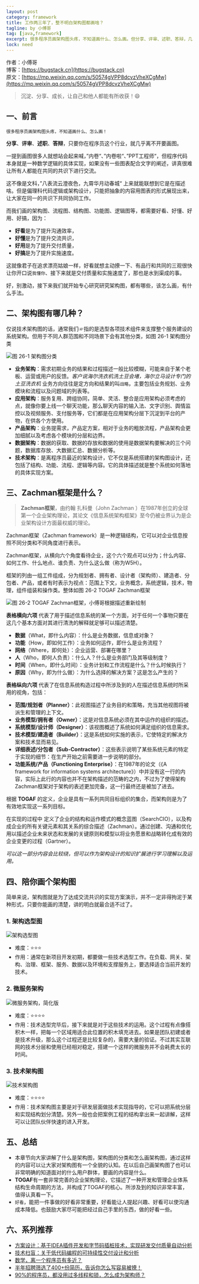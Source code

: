 ```yaml
---
layout: post
category: framework
title: 工作两三年了，整不明白架构图都画啥？
tagline: by 小傅哥
tag: [java,framework]
excerpt: 很多程序员画架构图头疼，不知道画什么、怎么画。但分享、评审、述职、答辩，几乎都离不开需要画架构图，所以本文就带着的你了解架构图和怎么画。
lock: need
---
```


作者：小傅哥
<br/>博客：[https://bugstack.cn](https://bugstack.cn)
<br/>原文：[https://mp.weixin.qq.com/s/50574gVPP8dcvzVheXCgMw](https://mp.weixin.qq.com/s/50574gVPP8dcvzVheXCgMw)

> 沉淀、分享、成长，让自己和他人都能有所收获！😄

## 一、前言

`很多程序员画架构图头疼，不知道画什么、怎么画！`

**分享**、**评审**、**述职**、**答辩**，只要你在程序员这个行业，就几乎离不开要画图。

一提到画图很多人就想站会起来喊，”内卷“、”内卷啦“、”PPT工程师“，但程序代码本身就是一种数学逻辑的具体实现，如果没有一些图表配合文字的阐述，讲真很难让所有人都能在共同的共识下进行交流。

这不像是文科，”八表流云澄夜色，九霄华月动春城“ 上来就能联想到它是在描述啥。但是偏理科代码逻辑或架构设计，只能把抽象的内容用图表的形式展现出来，让大家在同一的共识下共同协同工作。

而我们画的架构图、流程图、结构图、功能图、逻辑图等，都需要好看、好懂、好用、好搞，因为：
- **好看**是为了提升沟通效率，
- **好懂**是为了提升交流共识，
- **好用**是为了提升交付质量，
- **好搞**是为了提升实施速度。

这就像君子在追求漂亮姑娘一样，好看就想主动撩一下、有品行和共同的三观很快让你开口说`我懂你`、接下来就是交付质量和实施速度了，那也是水到渠成的事。

好，别激动，接下来我们就开始专心研究研究架构图，都有哪些，该怎么画，有什么手法。

## 二、架构图有哪几种？

仅说技术架构图的话，通常我们☞指的是选型各项技术组件来支撑整个服务建设的系统架构。但用于不同人群范围和不同场景下会有其他分类，如图 26-1 架构图分类

![图 26-1 架构图分类](https://bugstack.cn/assets/images/2020/all-26-1.png)

- **业务架构**：需求初期业务的结果和过程描述一般比较模糊，可能来自于某个老板、运营或用户的反馈。*客户说海尔洗衣机洗土豆会堵，海尔立马设计专门的土豆洗衣机* 业务方向往往是定方向和结果的叫`战略`，主要包括业务规划、业务模块和流程以及问题域的列表等。 
- **应用架构**：服务复用、跨组协同，简单、灵活、整合是应用架构必须考虑的点，就像你要上线一个聊天功能，那么聊天内容的输入法、文字识别、舆情监控以及视频服务、支付服务等，它们都是在应用架构分层下沉淀到平台的产物，在供各个方使用。
- **产品架构**：业务提需求，产品定方案，相对于业务的粗放流程，产品架构会更加细腻以及考虑各个模块的分层和边界。
- **数据架构**：数据的获取、数据的存放和数据的使用是数据架构要解决的三个问题，数据库存放、大数据汇总、数据分析等。
- **技术架构**：是离程序员最近的架构设计，它不仅是系统搭建的架构图设计，还包括了结构、功能、流程、逻辑等内容。它的具体描述就是整个系统如何落地的具体实现方案。

## 三、Zachman框架是什么？

>**Zachman框架**，由约翰 扎科曼（John Zachman ）在1987年创立的全球第一个企业架构理论，其论文《信息系统架构框架》至今仍被业界认为是企业架构设计方面最权威的理论。

Zachman框架（Zachman framework）是一种逻辑结构，它可以对企业信息按照不同分类和不同角度进行表示。

Zachman框架，从横向六个角度看待企业，这个六个观点可以分为；什么内容、如何工作、什么地点、谁负责、为什么这么做（称为W5H）。

框架的列由一组工件组成，分为规划者、拥有者、设计者（架构师）、建造者、分包者、产品，或者有时表示为视点：范围上下文，业务概念，系统逻辑，技术，物理，组件组装和操作类。整体如图 26-2 TOGAF Zachman框架

![图 26-2 TOGAF Zachman框架，小傅哥根据描述重新绘制](https://bugstack.cn/assets/images/2020/all-26-2.png)

**表格横向六项** 代表了用于描述信息系统的某一个方面，对于任何一个事物只要在这几个基本方面对其进行清洗的解释就足够可以描述清楚。

- **数据**（What，即什么内容）：什么是业务数据，信息或对象？
- **功能**（How，即如何工作）：业务如何运作，即什么是业务流程？
- **网络**（Where，即何处）：企业运营、部署在哪里？
- **人**（Who，即何人负责）：什么人？什么是业务部门及其等级制度？
- **时间**（When，即什么时间）：业务计划和工作流程是什么？什么时候执行？
- **原因**（Why，即为什么做）：为什么选择的解决方案？这是怎么产生的？

**表格纵向六项** 代表了在信息系统构造过程中所涉及到的人在描述信息系统时所采用的视角，包括：

- **范围/规划者（Planner）**：此视图描述了业务目的和策略，充当其他视图将被派生和管理的上下文。
- **业务模型/拥有者（Owner）**：这是对信息系统必须在其中运作的组织的描述。
- **系统模型/设计师（Designer）**：该视图概述了系统如何满足组织的信息需求。
- **技术模型/建造者（Builder）**：这是系统如何实施的表示，它使特定的解决方案和技术显而易见。
- **详细表述/分包者（Sub-Contractor）**：这些表示说明了某些系统元素的特定于实现的细节：在生产开始之前需要进一步说明的部分。
- **功能系统/产品（Functioning Enterprise）**：在1987年的论文（《A framework for information systems architecture》）中并没有这一行的内容，实际上此行的内容也并不在架构描述的范畴的之内，不过为了使得架构Zachman框架对于架构的表述更加完备，这一行最终还是被加了进去。

根据 **TOGAF** 的定义，企业是具有一系列共同目标组织的集合，而架构则是为了有效地实现这一系列目标。

在实现的过程中 定义了企业的结构和运作模式的概念蓝图（SearchCIO），以及构成企业的所有关键元素和其关系的综合描述（Zachman）。通过创建、沟通和优化用以描述企业未来状态和发展的关键原则和模型以将业务愿景和战略转化成有效的企业变更的过程（Gartner）。

*可以这一部分内容会比较绕，但可以作为架构设计的知识扩展进行学习理解以及运用。*

## 四、陪你画个架构图

简单来说，架构图就是为了达成交流共识的实现方案演示，并不一定非得拘泥于某种形式，只要你能画的清楚，讲的明白就最合适不过了。

### 1. 架构选型图

![架构选型图](https://bugstack.cn/assets/images/2020/interview/interview-1-01.png)

- 难度：⭐⭐⭐
- 作用：通常在新项目开发初期，都要做一些技术选型工作。在负载、网关、架构、治理、框架、服务、数据以及环境和支撑服务上，要选择适合当前开发的技术。

### 2. 微服务架构

![微服务架构，简化版](https://bugstack.cn/assets/images/2020/all-26-3.png)

- 难度：⭐⭐⭐⭐
- 作用：技术选型完毕后，接下来就是对于这些技术的运用。这个过程有点像搭积木一样，把每一个区域用适合此位置的积木填充进去。如果是团队初建或者是技术升级，那么这个过程还是比较复杂的，需要大量的验证。不过其实互联网的技术分层和使用已经相对稳定，搭建一个这样的微服务并不会耗费太长的时间。

### 3. 技术架构图

![技术架构图](https://bugstack.cn/assets/images/2020/interview/interview-all-3-08.png)

- 难度：⭐⭐⭐⭐
- 作用：技术架构图主要是对于研发层面做技术实现指导的，它可以把系统分层和实现结构划分清楚。另外一般也会把案例工程的结构拿出来一起讲解，这样可以让团队伙伴快速的进入开发。

## 五、总结

- 本章节向大家讲解了什么是架构图，架构图的分类和怎么画架构图，通过这样的内容可以让大家对架构图有一个全貌的认知。在以后自己画架构图了也可以非常明确的知道面对的什么用户群体，要画的内容是什么。
- **TOGAF**有一套非常完善的企业架构理论，它描述了一种开发和管理企业体系结构生命周期的方法，并构成了TOGAF的核心。所涉及到的知识非常丰富，值得认真看一下。
- `好看`，能把一件事做的好看非常重要，好看能让人提起兴趣、好看可以使沟通成本降低。也鼓励大家尽可能把经过自己手里的东西，做的好看一些。

## 六、系列推荐

- [方案设计：基于IDEA插件开发和字节码插桩技术，实现研发交付质量自动分析](https://bugstack.cn/framework/2021/02/04/%E5%9F%BA%E4%BA%8EIDEA%E6%8F%92%E4%BB%B6%E5%BC%80%E5%8F%91%E5%92%8C%E5%AD%97%E8%8A%82%E7%A0%81%E6%8F%92%E6%A1%A9%E6%8A%80%E6%9C%AF-%E5%AE%9E%E7%8E%B0%E7%A0%94%E5%8F%91%E4%BA%A4%E4%BB%98%E8%B4%A8%E9%87%8F%E8%87%AA%E5%8A%A8%E5%88%86%E6%9E%90.html)
- [技术扫盲：关于低代码编程的可持续性交付设计和分析](https://bugstack.cn/framework/2021/02/21/%E5%85%B3%E4%BA%8E%E4%BD%8E%E4%BB%A3%E7%A0%81%E7%BC%96%E7%A8%8B%E7%9A%84%E5%8F%AF%E6%8C%81%E7%BB%AD%E6%80%A7%E4%BA%A4%E4%BB%98%E8%AE%BE%E8%AE%A1%E5%92%8C%E5%88%86%E6%9E%90.html)
- [数学，离一个程序员有多近？](https://bugstack.cn/itstack-code-life/2021/01/17/%E6%95%B0%E5%AD%A6-%E7%A6%BB%E4%B8%80%E4%B8%AA%E7%A8%8B%E5%BA%8F%E5%91%98%E6%9C%89%E5%A4%9A%E8%BF%91.html)
- [半年招聘筛选了400+份简历，告诉你怎么写容易被撩！](https://bugstack.cn/itstack-code-life/2021/02/24/%E5%8D%8A%E5%B9%B4%E7%AD%9B%E9%80%89%E4%BA%86400+%E4%BB%BD%E7%AE%80%E5%8E%86-%E5%91%8A%E8%AF%89%E4%BD%A0%E6%80%8E%E4%B9%88%E5%86%99%E4%BC%9A%E8%A2%AB%E6%92%A9.html)
- [90%的程序员，都没用过多线程和锁，怎么成为架构师？](https://bugstack.cn/itstack-code-life/2020/12/06/90-%E7%9A%84%E7%A8%8B%E5%BA%8F%E5%91%98-%E9%83%BD%E6%B2%A1%E7%94%A8%E8%BF%87%E5%A4%9A%E7%BA%BF%E7%A8%8B%E5%92%8C%E9%94%81-%E6%80%8E%E4%B9%88%E6%88%90%E4%B8%BA%E6%9E%B6%E6%9E%84%E5%B8%88.html)